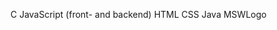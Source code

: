 C
JavaScript (front- and backend)
HTML
CSS
Java
MSWLogo
<!---
MegaMajster27/MegaMajster27 is a ✨ special ✨ repository because its `README.md` (this file) appears on your GitHub profile.
You can click the Preview link to take a look at your changes.
--->

